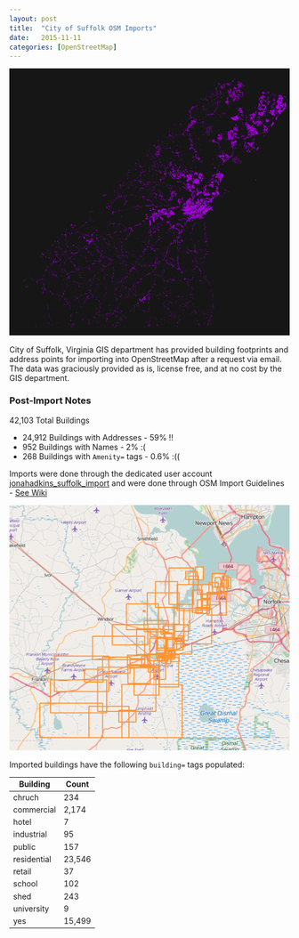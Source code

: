 ```yaml
---
layout: post
title:  "City of Suffolk OSM Imports"
date:   2015-11-11
categories: [OpenStreetMap]
---
```


![](https://raw.githubusercontent.com/jonahadkins/suffolk-OSM-imports/master/suffolk.png)

City of Suffolk, Virginia GIS department has provided building footprints and address points for importing into OpenStreetMap after a request via email. The data was graciously provided as is, license free, and at no cost by the GIS department.  


### Post-Import Notes  

42,103 Total Buildings  
* 24,912 Buildings with Addresses - 59% !!
* 952 Buildings with Names - 2% :(
* 268 Buildings with `Amenity=` tags - 0.6% :((

Imports were done through the dedicated user account [jonahadkins_suffolk_import](https://www.openstreetmap.org/user/jonahadkins_suffolk_import/history#map=10/36.7367/-76.6640) and were done through OSM Import Guidelines - [See Wiki](https://wiki.openstreetmap.org/wiki/City_of_Suffolk_Buildings_Import)

![](https://raw.githubusercontent.com/jonahadkins/suffolk-OSM-imports/master/post.png)

Imported buildings have the following `building=` tags populated:  

| Building  |   Count |
| ------------- | ------------- |
| chruch  | 234  |
| commercial  | 2,174  |
| hotel  | 7  |
| industrial  | 95  |
| public  | 157  |
| residential  | 23,546  |
| retail  | 37  |
| school  | 102  |
| shed  | 243  |
| university  | 9  |
| yes  | 15,499  |
